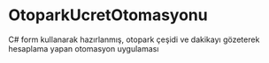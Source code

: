 # OtoparkUcretOtomasyonu
C# form kullanarak hazırlanmış, otopark çeşidi ve dakikayı gözeterek hesaplama yapan otomasyon uygulaması
